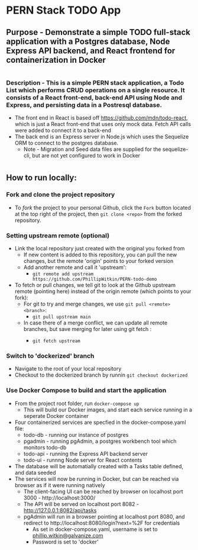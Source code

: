 # PERN Stack TODO App

## **Purpose** - Demonstrate a simple TODO full-stack application with a Postgres database, Node Express API backend, and React frontend for containerization in Docker
#  
### **Description** - This is a simple PERN stack application, a Todo List which performs CRUD operations on a single resource. It consists of a React front-end, back-end API using Node and Express, and persisting data in a Postresql database. 
* The front end in React is based off https://github.com/mdn/todo-react, which is just a React front-end that uses only mock data. Fetch API calls were added to connect it to a back-end   
* The back end is an Express server in Node.js which uses the Sequelize ORM to connect to the postgres database.
  * Note - Migration and Seed data files are supplied for the sequelize-cli, but are not yet configured to work in Docker

#

## How to run locally: 

###  Fork and clone the project repository
* To _fork_ the project to your personal Github, click the `Fork` button located at the top right of the project, then `git clone <repo>` from the forked repository.

###  Setting upstream remote (optional)
* Link the local repository just created with the original you forked from 
  * If new content is added to this repository, you can pull the new changes, but the remote 'origin' points to your forked version
  * Add another remote and call it 'upstream':
    * `git remote add upstream https://github.com/PhillipWitkin/PERN-todo-demo`
* To fetch or pull changes, we tell git to look at the Github upstream remote (pointing here) instead of the origin remote (which points to your fork):
  * For git to try and merge changes, we use `git pull <remote> <branch>`:
    * `git pull upstream main`
  * In case there of a merge conflict, we can update all remote branches, but save merging for later using git fetch <remote>:
    * `git fetch upstream`

###  Switch to 'dockerized' branch
* Navigate to the root of your local repository
* Checkout to the dockerized branch by runnin `git checkout dockerized`

### Use Docker Compose to build and start the application
* From the project root folder, run `docker-compose up` 
  * This will build our Docker images, and start each service running in a seperate Docker container
* Four containerized services are specfied in the docker-compose.yaml file:
  * todo-db - running our instance of postgres
  * pgadmin - running pgAdmin, a postgres workbench tool which monitors todo-db
  * todo-api - running the Express API backend server
  * todo-ui - runnng Node server for React contents
* The database will be automatially created with a Tasks table defined, and data seeded  
* The services will now be running in Docker, but can be reached via browser as if it were running natively
  * The client-facing UI can be reached by browser on localhost port 3000 - http://localhost:3000/
  * The API will be served on localhost port 8082 - http://127.0.0.1:8082/api/tasks
  * pgAdmin will run in a browser pointing at localhost port 8080, and redirect to http://localhost:8080/login?next=%2F for credentials
    * As set in docker-compose.yaml, username is set to phillip.witkin@galvanize.com
    * Password is set to 'docker'



